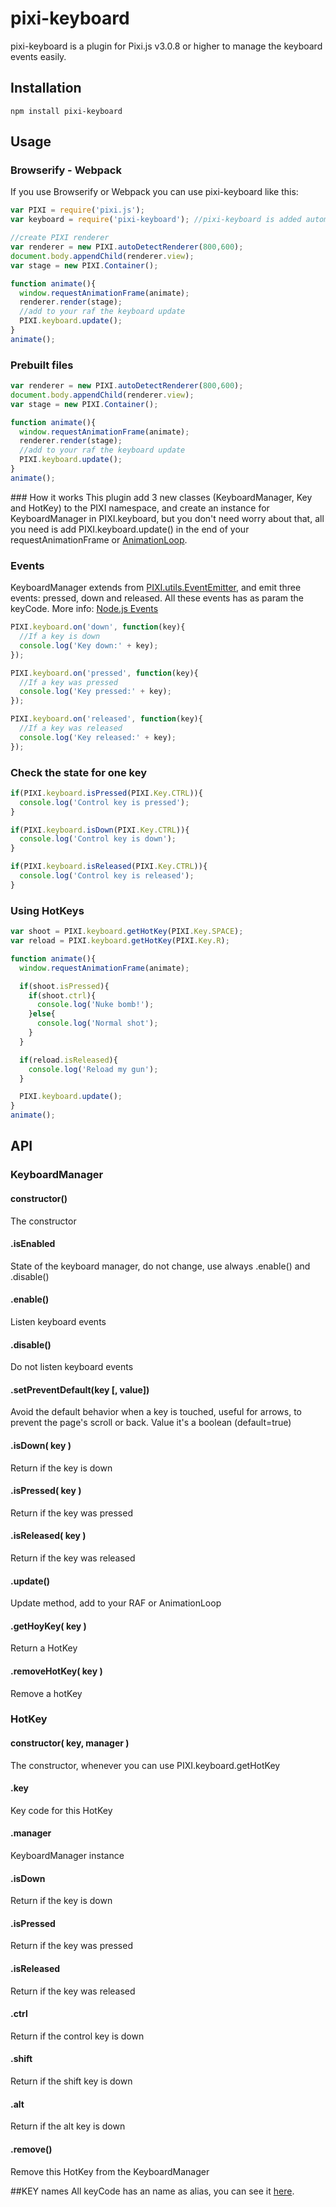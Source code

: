 pixi-keyboard
======================

pixi-keyboard is a plugin for Pixi.js v3.0.8 or higher to manage the keyboard events easily.

## Installation
```
npm install pixi-keyboard
```

## Usage
### Browserify - Webpack
If you use Browserify or Webpack you can use pixi-keyboard like this:

```js
var PIXI = require('pixi.js');
var keyboard = require('pixi-keyboard'); //pixi-keyboard is added automatically to the PIXI namespace

//create PIXI renderer
var renderer = new PIXI.autoDetectRenderer(800,600);
document.body.appendChild(renderer.view);
var stage = new PIXI.Container();

function animate(){
  window.requestAnimationFrame(animate);
  renderer.render(stage);
  //add to your raf the keyboard update
  PIXI.keyboard.update();
}
animate();
```

### Prebuilt files

```js
var renderer = new PIXI.autoDetectRenderer(800,600);
document.body.appendChild(renderer.view);
var stage = new PIXI.Container();

function animate(){
  window.requestAnimationFrame(animate);
  renderer.render(stage);
  //add to your raf the keyboard update
  PIXI.keyboard.update();
}
animate();
```

### How it works
This plugin add 3 new classes (KeyboardManager, Key and HotKey) to the PIXI namespace, and create an instance for KeyboardManager in PIXI.keyboard, but you don't need worry about that, all you need is add PIXI.keyboard.update() in the end of your requestAnimationFrame or [AnimationLoop](https://github.com/Nazariglez/pixi-animationloop/).

### Events
KeyboardManager extends from [PIXI.utils.EventEmitter](https://github.com/primus/eventemitter3), and emit three events: pressed, down and released. All these events has as param the keyCode. More info: [Node.js Events](https://nodejs.org/api/events.html#events_emitter_emit_event_arg1_arg2)
```js
PIXI.keyboard.on('down', function(key){
  //If a key is down
  console.log('Key down:' + key);
});

PIXI.keyboard.on('pressed', function(key){
  //If a key was pressed
  console.log('Key pressed:' + key);
});

PIXI.keyboard.on('released', function(key){
  //If a key was released
  console.log('Key released:' + key);
});
```

### Check the state for one key
```js
if(PIXI.keyboard.isPressed(PIXI.Key.CTRL)){
  console.log('Control key is pressed');
}

if(PIXI.keyboard.isDown(PIXI.Key.CTRL)){
  console.log('Control key is down');
}

if(PIXI.keyboard.isReleased(PIXI.Key.CTRL)){
  console.log('Control key is released');
}
```

### Using HotKeys
```js
var shoot = PIXI.keyboard.getHotKey(PIXI.Key.SPACE);
var reload = PIXI.keyboard.getHotKey(PIXI.Key.R);

function animate(){
  window.requestAnimationFrame(animate);

  if(shoot.isPressed){
    if(shoot.ctrl){
      console.log('Nuke bomb!');
    }else{
      console.log('Normal shot');
    }
  }

  if(reload.isReleased){
    console.log('Reload my gun');
  }

  PIXI.keyboard.update();
}
animate();
```
## API
### KeyboardManager
#### constructor()
The constructor
#### .isEnabled
State of the keyboard manager, do not change, use always .enable() and .disable()
#### .enable()
Listen keyboard events
#### .disable()
Do not listen keyboard events
#### .setPreventDefault(key [, value])
Avoid the default behavior when a key is touched, useful for arrows, to prevent the page's scroll or back. Value it's a boolean (default=true)
#### .isDown( key )
Return if the key is down
#### .isPressed( key )
Return if the key was pressed
#### .isReleased( key )
Return if the key was released
#### .update()
Update method, add to your RAF or AnimationLoop
#### .getHoyKey( key )
Return a HotKey
#### .removeHotKey( key )
Remove a hotKey

### HotKey
#### constructor( key, manager )
The constructor, whenever you can use PIXI.keyboard.getHotKey
#### .key
Key code for this HotKey
#### .manager
KeyboardManager instance
#### .isDown
Return if the key is down
#### .isPressed
Return if the key was pressed
#### .isReleased
Return if the key was released
#### .ctrl
Return if the control key is down
#### .shift
Return if the shift key is down
#### .alt
Return if the alt key is down
#### .remove()
Remove this HotKey from the KeyboardManager

##KEY names
All keyCode has an name as alias, you can see it [here](https://github.com/Nazariglez/pixi-keyboard/blob/master/src/Key.js).
